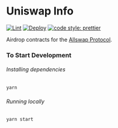 # Uniswap Info

[![Lint](https://github.com/Allswap/airdrop)](https://github.com/Allswap/airdrop)
[![Deploy](https://github.com/Allswap/airdrop)](https://github.com/Allswap/airdrop)
[![code style: prettier](https://img.shields.io/badge/code_style-prettier-ff69b4.svg?style=flat-square)](https://github.com/prettier/prettier)

Airdrop contracts for the [Allswap Protocol](https://allswap.xyz).

### To Start Development

###### Installing dependencies
```bash
yarn
```

###### Running locally
```bash
yarn start
```
